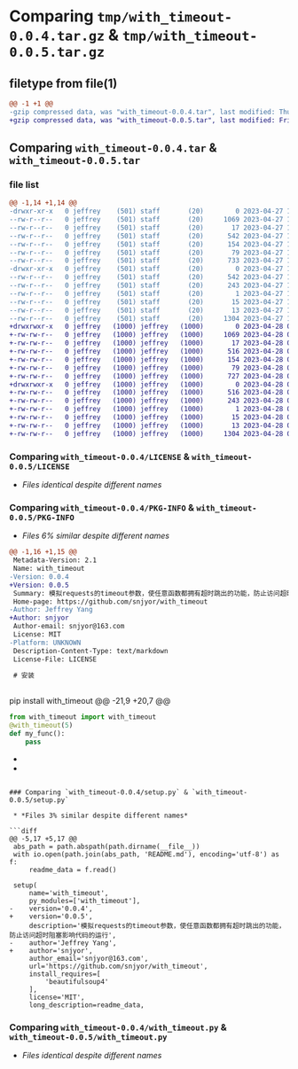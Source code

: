 # Comparing `tmp/with_timeout-0.0.4.tar.gz` & `tmp/with_timeout-0.0.5.tar.gz`

## filetype from file(1)

```diff
@@ -1 +1 @@
-gzip compressed data, was "with_timeout-0.0.4.tar", last modified: Thu Apr 27 14:14:27 2023, max compression
+gzip compressed data, was "with_timeout-0.0.5.tar", last modified: Fri Apr 28 04:41:49 2023, max compression
```

## Comparing `with_timeout-0.0.4.tar` & `with_timeout-0.0.5.tar`

### file list

```diff
@@ -1,14 +1,14 @@
-drwxr-xr-x   0 jeffrey    (501) staff       (20)        0 2023-04-27 14:14:27.002614 with_timeout-0.0.4/
--rw-r--r--   0 jeffrey    (501) staff       (20)     1069 2023-04-27 12:58:14.000000 with_timeout-0.0.4/LICENSE
--rw-r--r--   0 jeffrey    (501) staff       (20)       17 2023-04-27 13:07:40.000000 with_timeout-0.0.4/MANIFEST.in
--rw-r--r--   0 jeffrey    (501) staff       (20)      542 2023-04-27 14:14:27.002723 with_timeout-0.0.4/PKG-INFO
--rw-r--r--   0 jeffrey    (501) staff       (20)      154 2023-04-27 13:07:40.000000 with_timeout-0.0.4/README.md
--rw-r--r--   0 jeffrey    (501) staff       (20)       79 2023-04-27 14:14:27.002981 with_timeout-0.0.4/setup.cfg
--rw-r--r--   0 jeffrey    (501) staff       (20)      733 2023-04-27 14:13:51.000000 with_timeout-0.0.4/setup.py
-drwxr-xr-x   0 jeffrey    (501) staff       (20)        0 2023-04-27 14:14:27.002391 with_timeout-0.0.4/with_timeout.egg-info/
--rw-r--r--   0 jeffrey    (501) staff       (20)      542 2023-04-27 14:14:26.000000 with_timeout-0.0.4/with_timeout.egg-info/PKG-INFO
--rw-r--r--   0 jeffrey    (501) staff       (20)      243 2023-04-27 14:14:26.000000 with_timeout-0.0.4/with_timeout.egg-info/SOURCES.txt
--rw-r--r--   0 jeffrey    (501) staff       (20)        1 2023-04-27 14:14:26.000000 with_timeout-0.0.4/with_timeout.egg-info/dependency_links.txt
--rw-r--r--   0 jeffrey    (501) staff       (20)       15 2023-04-27 14:14:26.000000 with_timeout-0.0.4/with_timeout.egg-info/requires.txt
--rw-r--r--   0 jeffrey    (501) staff       (20)       13 2023-04-27 14:14:26.000000 with_timeout-0.0.4/with_timeout.egg-info/top_level.txt
--rw-r--r--   0 jeffrey    (501) staff       (20)     1304 2023-04-27 13:02:50.000000 with_timeout-0.0.4/with_timeout.py
+drwxrwxr-x   0 jeffrey   (1000) jeffrey   (1000)        0 2023-04-28 04:41:49.283637 with_timeout-0.0.5/
+-rw-rw-r--   0 jeffrey   (1000) jeffrey   (1000)     1069 2023-04-28 04:39:41.000000 with_timeout-0.0.5/LICENSE
+-rw-rw-r--   0 jeffrey   (1000) jeffrey   (1000)       17 2023-04-28 04:39:41.000000 with_timeout-0.0.5/MANIFEST.in
+-rw-rw-r--   0 jeffrey   (1000) jeffrey   (1000)      516 2023-04-28 04:41:49.283637 with_timeout-0.0.5/PKG-INFO
+-rw-rw-r--   0 jeffrey   (1000) jeffrey   (1000)      154 2023-04-28 04:39:41.000000 with_timeout-0.0.5/README.md
+-rw-rw-r--   0 jeffrey   (1000) jeffrey   (1000)       79 2023-04-28 04:41:49.283637 with_timeout-0.0.5/setup.cfg
+-rw-rw-r--   0 jeffrey   (1000) jeffrey   (1000)      727 2023-04-28 04:41:18.000000 with_timeout-0.0.5/setup.py
+drwxrwxr-x   0 jeffrey   (1000) jeffrey   (1000)        0 2023-04-28 04:41:49.283637 with_timeout-0.0.5/with_timeout.egg-info/
+-rw-rw-r--   0 jeffrey   (1000) jeffrey   (1000)      516 2023-04-28 04:41:49.000000 with_timeout-0.0.5/with_timeout.egg-info/PKG-INFO
+-rw-rw-r--   0 jeffrey   (1000) jeffrey   (1000)      243 2023-04-28 04:41:49.000000 with_timeout-0.0.5/with_timeout.egg-info/SOURCES.txt
+-rw-rw-r--   0 jeffrey   (1000) jeffrey   (1000)        1 2023-04-28 04:41:49.000000 with_timeout-0.0.5/with_timeout.egg-info/dependency_links.txt
+-rw-rw-r--   0 jeffrey   (1000) jeffrey   (1000)       15 2023-04-28 04:41:49.000000 with_timeout-0.0.5/with_timeout.egg-info/requires.txt
+-rw-rw-r--   0 jeffrey   (1000) jeffrey   (1000)       13 2023-04-28 04:41:49.000000 with_timeout-0.0.5/with_timeout.egg-info/top_level.txt
+-rw-rw-r--   0 jeffrey   (1000) jeffrey   (1000)     1304 2023-04-28 04:39:41.000000 with_timeout-0.0.5/with_timeout.py
```

### Comparing `with_timeout-0.0.4/LICENSE` & `with_timeout-0.0.5/LICENSE`

 * *Files identical despite different names*

### Comparing `with_timeout-0.0.4/PKG-INFO` & `with_timeout-0.0.5/PKG-INFO`

 * *Files 6% similar despite different names*

```diff
@@ -1,16 +1,15 @@
 Metadata-Version: 2.1
 Name: with_timeout
-Version: 0.0.4
+Version: 0.0.5
 Summary: 模拟requests的timeout参数，使任意函数都拥有超时跳出的功能，防止访问超时阻塞影响代码的运行
 Home-page: https://github.com/snjyor/with_timeout
-Author: Jeffrey Yang
+Author: snjyor
 Author-email: snjyor@163.com
 License: MIT
-Platform: UNKNOWN
 Description-Content-Type: text/markdown
 License-File: LICENSE
 
 # 安装
 
 ```
 pip install with_timeout
@@ -21,9 +20,7 @@
 ```python
 from with_timeout import with_timeout
 @with_timeout(5)
 def my_func():
     pass
 ```
 
-
-
```

### Comparing `with_timeout-0.0.4/setup.py` & `with_timeout-0.0.5/setup.py`

 * *Files 3% similar despite different names*

```diff
@@ -5,17 +5,17 @@
 abs_path = path.abspath(path.dirname(__file__))
 with io.open(path.join(abs_path, 'README.md'), encoding='utf-8') as f:
     readme_data = f.read()
 
 setup(
     name='with_timeout',
     py_modules=['with_timeout'],
-    version='0.0.4',
+    version='0.0.5',
     description='模拟requests的timeout参数，使任意函数都拥有超时跳出的功能，防止访问超时阻塞影响代码的运行',
-    author='Jeffrey Yang',
+    author='snjyor',
     author_email='snjyor@163.com',
     url='https://github.com/snjyor/with_timeout',
     install_requires=[
         'beautifulsoup4'
     ],
     license='MIT',
     long_description=readme_data,
```

### Comparing `with_timeout-0.0.4/with_timeout.py` & `with_timeout-0.0.5/with_timeout.py`

 * *Files identical despite different names*

